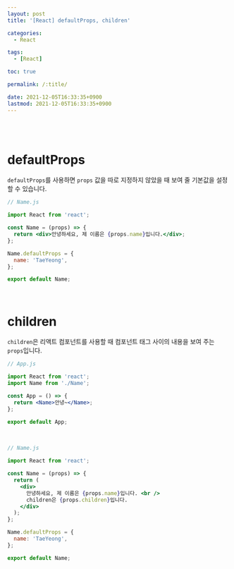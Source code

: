 ```yaml
---
layout: post
title: '[React] defaultProps, children'

categories:
  - React

tags:
  - [React]

toc: true

permalink: /:title/

date: 2021-12-05T16:33:35+0900
lastmod: 2021-12-05T16:33:35+0900
---
```


<br>
<br>

# defaultProps

`defaultProps`를 사용하면 `props` 값을 따로 지정하지 않았을 때 보여 줄 기본값을 설정할 수 있습니다.

```jsx
// Name.js

import React from 'react';

const Name = (props) => {
  return <div>안녕하세요, 제 이름은 {props.name}입니다.</div>;
};

Name.defaultProps = {
  name: 'TaeYeong',
};

export default Name;
```

<br>

# children

`children`은 리액트 컴포넌트를 사용할 때 컴포넌트 태그 사이의 내용을 보여 주는 `props`입니다.

```jsx
// App.js

import React from 'react';
import Name from './Name';

const App = () => {
  return <Name>안녕~</Name>;
};

export default App;
```

<br>

```jsx
// Name.js

import React from 'react';

const Name = (props) => {
  return (
    <div>
      안녕하세요, 제 이름은 {props.name}입니다. <br />
      children은 {props.children}입니다.
    </div>
  );
};

Name.defaultProps = {
  name: 'TaeYeong',
};

export default Name;
```
